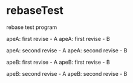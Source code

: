 # rebaseTest
rebase test program

apeA: first revise - A
apeA: first revise - B

apeA: second revise - A
apeA: second revise - B

apeB: first revise - A
apeB: first revise - B

apeB: second revise - A
apeB: second revise - B
